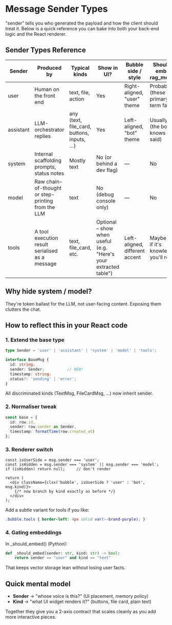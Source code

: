 # Message Sender Types

"sender" tells you who generated the payload and how the client should treat it.
Below is a quick reference you can bake into both your back-end logic and the React renderer.

## Sender Types Reference

| Sender | Produced by | Typical kinds | Show in UI? | Bubble side / style | Should you embed in rag_memory? |
|--------|-------------|---------------|-------------|---------------------|--------------------------------|
| user | Human on the front end | text, file, action | Yes | Right-aligned, "user" theme | Probably yes (these are the primary long-term facts) |
| assistant | LLM-orchestrator replies | any (text, file_card, buttons, inputs, …) | Yes | Left-aligned, "bot" theme | Usually no (the bot knows what it said) |
| system | Internal scaffolding prompts, status notes | Mostly text | No (or behind a dev flag) | — | No |
| model | Raw chain-of-thought or step-printing from the LLM | text | No (debug console only) | — | No |
| tools | A tool execution result serialised as a message | text, file_card, etc. | Optional – show when useful (e.g. "Here's your extracted table") | Left-aligned, different accent | Maybe (only if it's knowledge you'll reuse) |

## Why hide system / model?
They're token ballast for the LLM, not user-facing content. Exposing them clutters the chat.

## How to reflect this in your React code

### 1. Extend the base type

```typescript
type Sender = 'user' | 'assistant' | 'system' | 'model' | 'tools';

interface BaseMsg {
  id: string;
  sender: Sender;          // NEW!
  timestamp: string;
  status?: 'sending' | 'error';
}
```

All discriminated kinds (TextMsg, FileCardMsg, …) now inherit sender.

### 2. Normaliser tweak

```typescript
const base = {
  id: row.id,
  sender: row.sender as Sender,
  timestamp: formatTime(row.created_at)
};
```

### 3. Renderer switch

```tsx
const isUserSide = msg.sender === 'user';
const isHidden = msg.sender === 'system' || msg.sender === 'model';
if (isHidden) return null;     // don't render

return (
  <div className={clsx('bubble', isUserSide ? 'user' : 'bot', msg.kind)}>
    {/* now branch by kind exactly as before */}
  </div>
);
```

Add a subtle variant for tools if you like:

```css
.bubble.tools { border-left: 4px solid var(--brand-purple); }
```

### 4. Gating embeddings

In _should_embed() (Python):

```python
def _should_embed(sender: str, kind: str) -> bool:
    return sender == "user" and kind == "text"
```

That keeps vector storage lean without losing user facts.

## Quick mental model

- **Sender** → "whose voice is this?" (UI placement, memory policy)
- **Kind** → "what UI widget renders it?" (buttons, file card, plain text)

Together they give you a 2-axis contract that scales cleanly as you add more interactive pieces.
